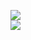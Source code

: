 [![](https://img.shields.io/badge/Made%20With-Github%20Spray-lightgrey.svg?style=for-the-badge&logo=github)](https://github.com/Annihil/github-spray#2693)  
[![](https://i.imgur.com/2DrTn0Z.gif)](https://github.com/Annihil/github-spray)